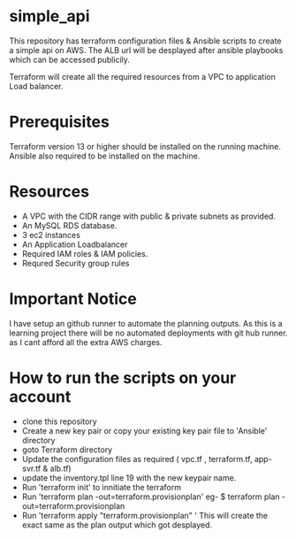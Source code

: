 # simple_api

This repository has terraform configuration files & Ansible scripts to create a simple api on AWS. The ALB url will be desplayed after ansible playbooks which can be accessed publicily. 

Terraform will create all the required resources from a VPC to application Load balancer.

# Prerequisites

Terraform version 13 or higher should be installed on the running machine. Ansible also required to be installed on the machine. 

# Resources

* A VPC with the CIDR range with public & private subnets as provided.
* An MySQL RDS database.
* 3 ec2 instances
* An Application Loadbalancer
* Required IAM roles & IAM policies.
* Requred Security group rules

# Important Notice

I have setup an github runner to automate the planning outputs. As this is a learning project there will be no automated deployments with git hub runner. as I cant afford all the extra AWS charges.

# How to run the scripts on your account

* clone this repository
* Create a new key pair or copy your existing key pair file to 'Ansible' directory
* goto Terraform directory
* Update the configuration files as required ( vpc.tf , terraform.tf, app-svr.tf & alb.tf)
* update the inventory.tpl line 19 with the new keypair name.
* Run 'terraform init' to innitiate the terraform
* Run 'terraform plan -out=terraform.provisionplan' eg- $ terraform plan -out=terraform.provisionplan 
* Run 'terraform apply "terraform.provisionplan" ' This will create the exact same as the plan output which got desplayed.


